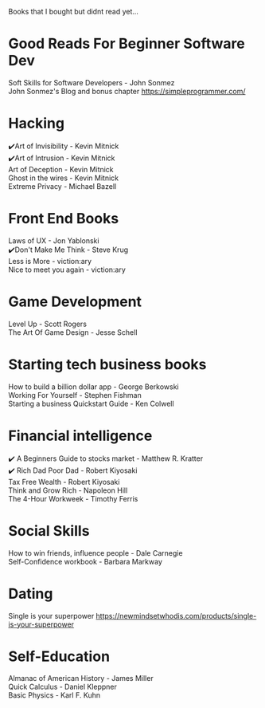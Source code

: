 Books that I bought but didnt read yet...

# Good Reads For Beginner Software Dev

Soft Skills for Software Developers - John Sonmez<br>
John Sonmez's Blog and bonus chapter https://simpleprogrammer.com/<br>


# Hacking

✔️Art of Invisibility - Kevin Mitnick<br>
✔️Art of Intrusion - Kevin Mitnick<br>
Art of Deception - Kevin Mitnick<br>
Ghost in the wires - Kevin Mitnick<br>
Extreme Privacy - Michael Bazell<br>

# Front End Books

Laws of UX - Jon Yablonski<br>
✔️Don't Make Me Think - Steve Krug<br>
Less is More - viction:ary<br>
Nice to meet you again - viction:ary<br>


# Game Development

Level Up - Scott Rogers<br>
The Art Of Game Design - Jesse Schell<br>


# Starting tech business books

How to build a billion dollar app - George Berkowski<br>
Working For Yourself - Stephen Fishman<br>
Starting a business Quickstart Guide - Ken Colwell<br>


# Financial intelligence

✔️ A Beginners Guide to stocks market - Matthew R. Kratter<br>
✔️ Rich Dad Poor Dad - Robert Kiyosaki<br>
Tax Free Wealth - Robert Kiyosaki<br>
Think and Grow Rich - Napoleon Hill<br>
The 4-Hour Workweek - Timothy Ferris<br>


# Social Skills

How to win friends, influence people - Dale Carnegie<br>
Self-Confidence workbook - Barbara Markway<br>

# Dating 
Single is your superpower https://newmindsetwhodis.com/products/single-is-your-superpower


# Self-Education

Almanac of American History - James Miller<br>
Quick Calculus - Daniel Kleppner<br>
Basic Physics - Karl F. Kuhn<br>
